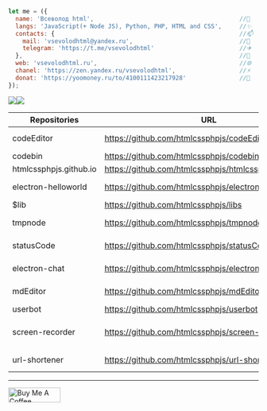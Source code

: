 ```javascript
let me = ({
  name: 'Всеволод html',                                         //💬
  langs: 'JavaScript(+ Node JS), Python, PHP, HTML and CSS',     //✨
  contacts: {                                                    //📫
    mail: 'vsevolodhtml@yandex.ru',                              //📧
    telegram: 'https://t.me/vsevolodhtml'                        //✈
  },                                                             //👀
  web: 'vsevolodhtml.ru',                                        //🌐
  chanel: 'https://zen.yandex.ru/vsevolodhtml',                  //⚡
  donat: 'https://yoomoney.ru/to/4100111423217928'               //💸
});
```

<img src="https://github-readme-stats.vercel.app/api?username=htmlcssphpjs" style="max-width: 495px;display: inline-block;">

<img src="https://github-readme-stats.vercel.app/api/top-langs/?username=htmlcssphpjs&layout=compact" style="max-width: 350px;display: inline-block;float:left;">

<!--
**htmlcssphpjs/htmlcssphpjs** is a ✨ _special_ ✨ repository because its `README.md` (this file) appears on your GitHub profile.
-->



<!--
- 👯 I’m looking to collaborate on ...
- 🤔 I’m looking for help with ...
- 💬 Ask me about ...
- 😄 Pronouns: ...
- ⚡ Fun fact: ...
-->
| Repositories | URL | Description |
| ------ | ------ | ----- |
| codeEditor | https://github.com/htmlcssphpjs/codeEditor | Electron editor code |
| codebin | https://github.com/htmlcssphpjs/codebin | CodeBin |
| htmlcssphpjs.github.io | https://github.com/htmlcssphpjs/htmlcssphpjs.github.io | My websait |
| electron-helloworld | https://github.com/htmlcssphpjs/electron-helloworld | Hello, Electron |
| $lib | https://github.com/htmlcssphpjs/libs | Lib js |
| tmpnode | https://github.com/htmlcssphpjs/tmpnode | Template node js |
| statusCode | https://github.com/htmlcssphpjs/statusCode | Node JS API |
| electron-chat | https://github.com/htmlcssphpjs/electron-chat | Electron chat |
| mdEditor | https://github.com/htmlcssphpjs/mdEditor | Mark Down editor |
| userbot | https://github.com/htmlcssphpjs/userbot | UserBot |
| screen-recorder | https://github.com/htmlcssphpjs/screen-recorder | Electron screen recorder |
| url-shortener | https://github.com/htmlcssphpjs/url-shortener | Url Shortener |

---

<a href="https://yoomoney.ru/to/4100111423217928" target="_blank"><img src="https://cdn.buymeacoffee.com/buttons/v2/default-white.png" alt="Buy Me A Coffee" style="height: 30px;width: 105px;"></a>
